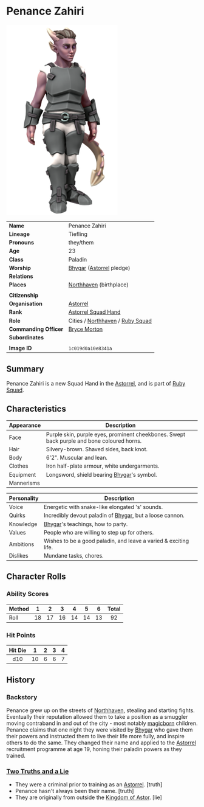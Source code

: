 # Penance Zahiri

<img src="https://raw.githubusercontent.com/jesskelsall/astarus-images/main/people/portraits/1c019d0a10e8341a.png" height="500" />

|||
| --- | --- |
| **Name** | Penance Zahiri | character.3
| **Lineage** | Tiefling |
| **Pronouns** | they/them |
| **Age** | 23 |
| **Class** | Paladin |
| **Worship** | [Bhygar](../gods/deities/bhygar.md) ([Astorrel](../organisations/astorrel/astorrel.md) pledge) |
| **Relations** | |
| **Places** | [Northhaven](../places/cities/northhaven.md) (birthplace) |
|||
| **Citizenship** | |
| **Organisation** | [Astorrel](../organisations/astorrel/astorrel.md) |
| **Rank** | [Astorrel Squad Hand](../organisations/astorrel/ranks/astorrel-squad-hand.md) |
| **Role** | Cities / [Northhaven](../places/cities/northhaven.md) / [Ruby Squad](../organisations/astorrel/squads/ruby-squad.md) |
| **Commanding Officer** | [Bryce Morton](bryce-morton.md) |
| **Subordinates** | |
|||
| **Image ID** | `1c019d0a10e8341a` |

## Summary

Penance Zahiri is a new Squad Hand in the [Astorrel](../organisations/astorrel/astorrel.md), and is part of [Ruby Squad](../organisations/astorrel/squads/ruby-squad.md).

## Characteristics

| Appearance | Description |
| --- | --- |
| Face | Purple skin, purple eyes, prominent cheekbones. Swept back purple and bone coloured horns. |
| Hair | Silvery-brown. Shaved sides, back knot. |
| Body | 6'2". Muscular and lean. |
| Clothes | Iron half-plate armour, white undergarments. |
| Equipment | Longsword, shield bearing [Bhygar](../gods/deities/bhygar.md)'s symbol. |
| Mannerisms | |

| Personality | Description |
| --- | --- |
| Voice | Energetic with snake-like elongated 's' sounds. |
| Quirks | Incredibly devout paladin of [Bhygar](../gods/deities/bhygar.md), but a loose cannon. |
| Knowledge | [Bhygar](../gods/deities/bhygar.md)'s teachings, how to party. |
| Values | People who are willing to step up for others. |
| Ambitions | Wishes to be a good paladin, and leave a varied & exciting life. |
| Dislikes | Mundane tasks, chores. |

## Character Rolls

### Ability Scores

| Method | 1 | 2 | 3 | 4 | 5 | 6 | Total |
| --- |:---:|:---:|:---:|:---:|:---:|:---:|:---:|
| Roll | 18 | 17 | 16 | 14 | 14 | 13 | 92 |

### Hit Points

| Hit Die | 1 | 2 | 3 | 4 |
|:---:|:---:|:---:|:---:|:---:|
| d10 | 10 | 6 | 6 | 7 |

## History

### Backstory

Penance grew up on the streets of [Northhaven](../places/cities/northhaven.md), stealing and starting fights. Eventually their reputation allowed them to take a position as a smuggler moving contraband in and out of the city - most notably [magicborn](../civilisations/kingdom-of-astor/magicborn.md) children. Penance claims that one night they were visited by [Bhygar](../gods/deities/bhygar.md) who gave them their powers and instructed them to live their life more fully, and inspire others to do the same. They changed their name and applied to the [Astorrel](../organisations/astorrel/astorrel.md) recruitment programme at age 19, honing their paladin powers as they trained.

### [Two Truths and a Lie](../mechanics/roleplay/two-truths-and-a-lie.md)

- They were a criminal prior to training as an [Astorrel](../organisations/astorrel/astorrel.md). [truth]
- Penance hasn't always been their name. [truth]
- They are originally from outside the [Kingdom of Astor](../civilisations/kingdom-of-astor/kingdom-of-astor.md). [lie]
